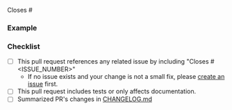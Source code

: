 <!-- 
Thanks for opening a pull request to prefect-sifflet 🎉!

We've got a few requests to help us review contributions:

- Make sure that your title neatly summarizes the proposed changes.
- Provide a short overview of the change and the value it adds.
- Share an example to help us understand the change in user experience.
- Run `pre-commit install && pre-commit run --all` for linting.

Happy engineering!
-->

<!-- Include an overview here -->

<!-- Link to issue -->
Closes #

### Example
<!-- 
Share an example of the change in action.

A code blurb is best. Changes to features should include an example that is executable by a new user.
-->

### Checklist
<!-- These boxes may be checked after opening the pull request. -->

- [ ] This pull request references any related issue by including "Closes #<ISSUE_NUMBER>"
	- If no issue exists and your change is not a small fix, please [create an issue](https://github.com/Siffletapp/prefect-sifflet/issues/new/choose) first.
- [ ] This pull request includes tests or only affects documentation.
- [ ] Summarized PR's changes in [CHANGELOG.md](https://github.com/Siffletapp/prefect-sifflet/blob/main/CHANGELOG.md)
